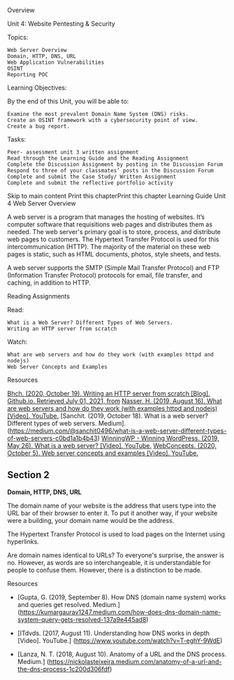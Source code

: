 Overview

Unit 4: Website Pentesting & Security

Topics:

    Web Server Overview
    Domain, HTTP, DNS, URL
    Web Application Vulnerabilities
    OSINT
    Reporting POC

Learning Objectives:

By the end of this Unit, you will be able to:

    Examine the most prevalent Domain Name System (DNS) risks.
    Create an OSINT framework with a cybersecurity point of view.
    Create a bug report.

Tasks:

    Peer- assessment unit 3 written assignment
    Read through the Learning Guide and the Reading Assignment
    Complete the Discussion Assignment by posting in the Discussion Forum
    Respond to three of your classmates’ posts in the Discussion Forum
    Complete and submit the Case Study/ Written Assignment
    Complete and submit the reflective portfolio activity


Skip to main content
Print this chapterPrint this chapter
Learning Guide Unit 4
Web Server Overview

A web server is a program that manages the hosting of websites. It’s computer software that requisitions web pages and distributes them as needed. The web server's primary goal is to store, 
process, and distribute web pages to customers. The Hypertext Transfer Protocol is used for this intercommunication (HTTP). The majority of the material on these web pages is static, such as HTML 
documents, photos, style sheets, and tests.

A web server supports the SMTP (Simple Mail Transfer Protocol) and FTP (Information Transfer Protocol) protocols for email, file transfer, and caching, in addition to HTTP.

Reading Assignments

Read:

    What is a Web Server? Different Types of Web Servers.
    Writing an HTTP server from scratch

Watch:

    What are web servers and how do they work (with examples httpd and nodejs)
    Web Server Concepts and Examples

Resources

[Bhch. (2020, October 19). Writing an HTTP server from scratch [Blog]. Github.io.  Retrieved July 01, 2021, from](https://bhch.github.io/posts/2017/11/writing-an-http-server-from-scratch/)
[Nasser, H. (2019, August 16). What are web servers and how do they work (with examples httpd and nodejs) [Video]. YouTube.](https://www.youtube.com/watch?v=JhpUch6lWMw)
[Sanchit. (2019, October 18). What is a web server? Different types of web servers. Medium].(https://medium.com/@sanchit0496/what-is-a-web-server-different-types-of-web-servers-c0bd1a1b4b43)
[WinningWP - Winning WordPress. (2019, May 26). What is a web server? [Video]. YouTube.](https://www.youtube.com/watch?v=Yt1nesKi5Ec)
[WebConcepts. (2020, October 5). Web server concepts and examples [Video]. YouTube.](https://www.youtube.com/watch?v=9J1nJOivdyw)


## Section 2
**Domain, HTTP, DNS, URL**

The domain name of your website is the address that users type into the URL bar of their browser to enter it. To put it another way, if your website were a building, your domain name would be the 
address.

The Hypertext Transfer Protocol is used to load pages on the Internet using hyperlinks.

Are domain names identical to URLs? To everyone's surprise, the answer is no. However, as words are so interchangeable, it is understandable for people to confuse them. However, there is a 
distinction to be made.


Resources

* [Gupta, G. (2019, September 8). How DNS (domain name system) works and queries get resolved. Medium.] 
(https://kumargaurav1247.medium.com/how-does-dns-domain-name-system-query-gets-resolved-137a9e445ad8)
    
* [ITdvds. (2017, August 11). Understanding how DNS works in depth [Video]. YouTube.] (https://www.youtube.com/watch?v=T-eghY-9WdE)

* [Lanza, N. T. (2018, August 10). Anatomy of a URL and the DNS process. Medium.] (https://nickolasteixeira.medium.com/anatomy-of-a-url-and-the-dns-process-1c200d306fdf)

